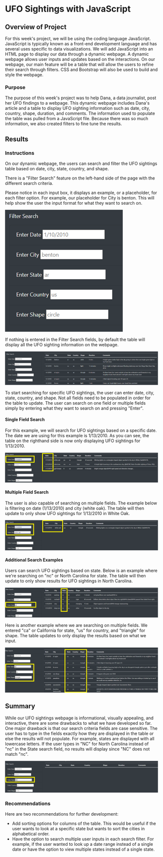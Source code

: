 # UFO Sightings with JavaScript

## Overview of Project
For this week's project, we will be using the coding language JavaScript. JavaScript is typically known as a front-end development language and has several uses specific to data visualizations. We will add JavaScript into an HTML page to display our data through a dynamic webpage. A dynamic webpage allows user inputs and updates based on the interactions. On our webpage, our main feature will be a table that will allow the users to refine their search through filters. CSS and Bootstrap will also be used to build and style the webpage.

### Purpose
The purpose of this week's project was to help Dana, a data journalist, post her UFO findings to a webpage. This dynamic webpage includes Dana's article and a table to display UFO sighting information such as date, city, country, shape, duration, and comments. The information used to populate the table was pulled from a JavaScript file. Because there was so much information, we also created filters to fine tune the results.

## Results

### Instructions
On our dynamic webpage, the users can search and filter the UFO sightings table based on date, city, state, country, and shape.

There is a "Filter Search" feature on the left-hand side of the page with the different search criteria.

Please notice in each input box, it displays an example, or a placeholder, for each filter option. For example, our placeholder for City is benton.
This will help show the user the input format for what they want to search on. 

![filtersearch](/Resources/filtersearch.PNG)

If nothing is entered in the Filter Search fields, by default the table will display all the UFO sighting information on the webpage.

![nofilter](/Resources/nofilter.PNG)

To start searching for specific UFO sightings, the user can enter date, city, state, country, and shape. Not all fields need to be populated in order for the table to update. The user can search on one field or multiple fields simply by entering what they want to search on and pressing "Enter".

#### Single Field Search
For this example, we will search for UFO sightings based on a specific date. The date we are using for this example is 1/13/2010. As you can see, the table on the righthand side is now only displaying UFO sightings for 1/13/2010. 

![datefilter](/Resources/datefilter.PNG)

#### Multiple Field Search
The user is also capable of searching on multiple fields. The example below is filtering on date (1/13/2010) and city (white oak). The table will then update to only show UFO sightings for 1/13/2010 in White Oak. 

![datecityfilter](/Resources/datecityfilter.PNG)

#### Additional Search Examples
Users can search UFO sightings based on state. Below is an example where we're searching on "nc" or North Carolina for state. The table will then update to only show results for UFO sightings in North Carolina. 

![statefilter](/Resources/statefilter.PNG)

Here is another example where we are searching on multiple fields. We entered "ca" or California for state, "us" for country, and "triangle" for shape. The table updates to only display the results based on what we input.

![multifilter](/Resources/multifilter.PNG)

## Summary

While our UFO sightings webpage is informational, visually appealing, and interactive, there are some drawbacks to what we have developed so far. One major drawback is that our search criteria fields are case sensitive. The user has to type in the fields exactly how they are displayed in the table or else the results will not populate. For example, states are displayed with all lowercase letters. If the user types in "NC" for North Carolina instead of "nc" in the State search field, no results will display since "NC" does not match "nc".

![ncstate](/Resources/ncstate.PNG)

### Recommendations
Here are two recommendations for further development:
- Add sorting options for columns of the table. This would be useful if the user wants to look at a specific state but wants to sort the cities in alphabetical order. 
- Have the option to search multiple user inputs in each search filter. For example, if the user wanted to look up a date range instead of a single date or have the option to view multiple states instead of a single state.
